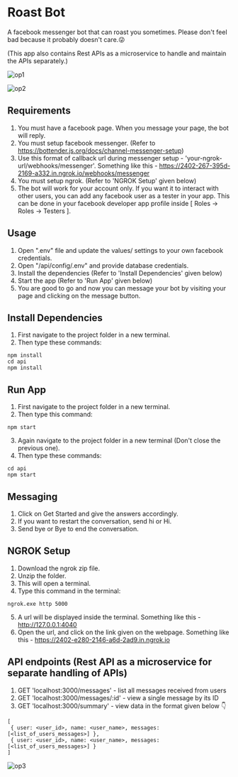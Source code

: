 # Roast Bot

A facebook messenger bot that can roast you sometimes. Please don't feel bad because it probably doesn't care.😜

(This app also contains Rest APIs as a microservice to handle and maintain the APIs separately.)

![op1](https://user-images.githubusercontent.com/62183815/166323107-388cb7dc-963d-417b-aacb-815263acea0d.gif)

![op2](https://user-images.githubusercontent.com/62183815/166323208-f5ea9262-a9f3-4f66-8191-90f7401b3dd0.gif)


## Requirements

1. You must have a facebook page. When you message your page, the bot will reply.
2. You must setup facebook messenger. (Refer to https://bottender.js.org/docs/channel-messenger-setup)
3. Use this format of callback url during messenger setup - 'your-ngrok-url/webhooks/messenger'. Something like this - https://2402-267-395d-2169-a332.in.ngrok.io/webhooks/messenger
4. You must setup ngrok. (Refer to 'NGROK Setup' given below)
5. The bot will work for your account only. If you want it to interact with other users, you can add any facebook user as a tester in your app. This can be done in your facebook developer app profile inside [ Roles -> Roles -> Testers ].

## Usage

1. Open ".env" file and update the values/ settings to your own facebook credentials.
2. Open "/api/config/.env" and provide database credentials.  
3. Install the dependencies (Refer to 'Install Dependencies' given below)
4. Start the app (Refer to 'Run App' given below)
5. You are good to go and now you can message your bot by visiting your page and clicking on the message button.

## Install Dependencies

1. First navigate to the project folder in a new terminal.
2. Then type these commands:
```
npm install
cd api
npm install
```

## Run App

1. First navigate to the project folder in a new terminal.
2. Then type this command:
```
npm start
```
3. Again navigate to the project folder in a new terminal (Don't close the previous one).
4. Then type these commands:
```
cd api
npm start
```

## Messaging

1. Click on Get Started and give the answers accordingly.
2. If you want to restart the conversation, send hi or Hi.
3. Send bye or Bye to end the conversation.

## NGROK Setup

1. Download the ngrok zip file.
2. Unzip the folder.
3. This will open a terminal.
4. Type this command in the terminal:
```
ngrok.exe http 5000
```
5. A url will be displayed inside the terminal. Something like this - http://127.0.0.1:4040 
6. Open the url, and click on the link given on the webpage. Something like this - https://2402-e280-2146-a6d-2ad9.in.ngrok.io

## API endpoints (Rest API as a microservice for separate handling of APIs)

1. GET  'localhost:3000/messages' - list all messages received from users
2. GET  'localhost:3000/messages/:id' - view a single message by its ID
3. GET  'localhost:3000/summary' - view data in the format given below 👇
  ```
  [
   { user: <user_id>, name: <user_name>, messages: [<list_of_users_messages>] },
   { user: <user_id>, name: <user_name>, messages: [<list_of_users_messages>] }
  ]
  ```
![op3](https://user-images.githubusercontent.com/62183815/166323239-73799489-1060-4aa4-b3b4-5d318f586766.gif)
